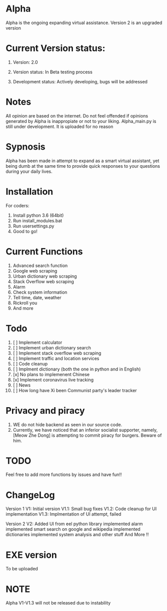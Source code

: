 # Alpha
Alpha is the ongoing expanding virtual assistance. Version 2 is an upgraded version

# Current Version status:
1. Version: 2.0 

2. Version status: In Beta testing process

3. Development status: Actively developing, bugs will be addressed

# Notes
All opinion are based on the internet. Do not feel offended if opinions generated by Alpha is inappropiate or not to your liking.
Alpha_main.py is still under development. It is uploaded for no reason

# Sypnosis 

Alpha has been made in attempt to expand as a smart virtual assistant, yet being dumb at the same time to provide quick responses to your questions during your daily lives.

# Installation
For coders:
1. Install python 3.6 (64bit)
2. Run install_modules.bat
3. Run usersettings.py
4. Good to go!

# Current Functions
1. Advanced search function
2. Google web scraping
3. Urban dictionary web scraping
4. Stack Overflow web scraping
5. Alarm
6. Check system information
7. Tell time, date, weather
8. Rickroll you
9. And more

# Todo

1. [ ] Implement calculator
2. [ ] Implement urban dictionary search
3. [ ] Implement stack overflow web scraping
4. [ ] Implement traffic and location services
5. [ ] Code cleanup
6. [ ] Implment dictionary (both the one in python and in English)
7. [x] No plans to implemenent Chinese
8. [x] Implement coronavirus live tracking
9. [ ] News
10. [ ] How long have Xi been Communist party's leader tracker

# Privacy and piracy
1. WE do not hide backend as seen in our source code.
2. Currently, we have noticed that an inferior socialist supporter, namely, [Meow Zhe Dong] is attempting to commit piracy for burgers. Beware of him.

# TODO
Feel free to add more functions by issues and have fun!!

# ChangeLog

Version 1
V1: Initial version
V1.1: Small bug fixes
V1.2: Code cleanup for UI implementation
V1.3: Implmentation of UI attempt, failed

Version 2
V2: Added UI from eel python library
    implemented alarm
    implemented smart search on google and wikipedia
    implemented dictionaries
    implemented system analysis and other stuff
    And More !!

# EXE version
To be uploaded

# NOTE
Alpha V1-V1.3 will not be released due to instability
